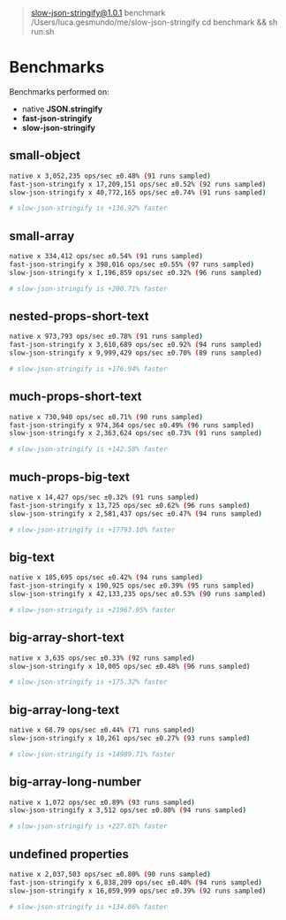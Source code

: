 
> slow-json-stringify@1.0.1 benchmark /Users/luca.gesmundo/me/slow-json-stringify
> cd benchmark && sh run.sh


# Benchmarks

Benchmarks performed on:
- native **JSON.stringify**
- **fast-json-stringify**
- **slow-json-stringify**


## small-object 

```bash
native x 3,052,235 ops/sec ±0.48% (91 runs sampled)
fast-json-stringify x 17,209,151 ops/sec ±0.52% (92 runs sampled)
slow-json-stringify x 40,772,165 ops/sec ±0.74% (91 runs sampled)

# slow-json-stringify is +136.92% faster

```

## small-array 

```bash
native x 334,412 ops/sec ±0.54% (91 runs sampled)
fast-json-stringify x 398,016 ops/sec ±0.55% (97 runs sampled)
slow-json-stringify x 1,196,859 ops/sec ±0.32% (96 runs sampled)

# slow-json-stringify is +200.71% faster

```

## nested-props-short-text 

```bash
native x 973,793 ops/sec ±0.78% (91 runs sampled)
fast-json-stringify x 3,610,689 ops/sec ±0.92% (94 runs sampled)
slow-json-stringify x 9,999,429 ops/sec ±0.70% (89 runs sampled)

# slow-json-stringify is +176.94% faster

```

## much-props-short-text 

```bash
native x 730,940 ops/sec ±0.71% (90 runs sampled)
fast-json-stringify x 974,364 ops/sec ±0.49% (96 runs sampled)
slow-json-stringify x 2,363,624 ops/sec ±0.73% (91 runs sampled)

# slow-json-stringify is +142.58% faster

```

## much-props-big-text 

```bash
native x 14,427 ops/sec ±0.32% (91 runs sampled)
fast-json-stringify x 13,725 ops/sec ±0.62% (96 runs sampled)
slow-json-stringify x 2,581,437 ops/sec ±0.47% (94 runs sampled)

# slow-json-stringify is +17793.10% faster

```

## big-text 

```bash
native x 185,695 ops/sec ±0.42% (94 runs sampled)
fast-json-stringify x 190,925 ops/sec ±0.39% (95 runs sampled)
slow-json-stringify x 42,133,235 ops/sec ±0.53% (90 runs sampled)

# slow-json-stringify is +21967.95% faster

```

## big-array-short-text 

```bash
native x 3,635 ops/sec ±0.33% (92 runs sampled)
slow-json-stringify x 10,005 ops/sec ±0.48% (96 runs sampled)

# slow-json-stringify is +175.32% faster

```

## big-array-long-text 

```bash
native x 68.79 ops/sec ±0.44% (71 runs sampled)
slow-json-stringify x 10,261 ops/sec ±0.27% (93 runs sampled)

# slow-json-stringify is +14989.71% faster

```

## big-array-long-number 

```bash
native x 1,072 ops/sec ±0.89% (93 runs sampled)
slow-json-stringify x 3,512 ops/sec ±0.80% (94 runs sampled)

# slow-json-stringify is +227.61% faster

```

## undefined properties 

```bash
native x 2,037,503 ops/sec ±0.80% (90 runs sampled)
fast-json-stringify x 6,838,209 ops/sec ±0.40% (94 runs sampled)
slow-json-stringify x 16,059,999 ops/sec ±0.39% (92 runs sampled)

# slow-json-stringify is +134.86% faster

```

